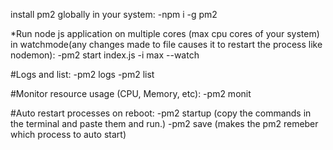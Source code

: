 install pm2 globally in your system:
  -npm i -g pm2

*Run node js application on multiple cores (max cpu cores of your system) in watchmode(any changes made to file causes it to restart the process like nodemon):
  -pm2 start index.js -i max --watch

#Logs and list:
  -pm2 logs
  -pm2 list

#Monitor resource usage (CPU, Memory, etc):
  -pm2 monit

#Auto restart processes on reboot:
  -pm2 startup (copy the commands in the terminal and paste them and run.)
  -pm2 save (makes the pm2 remeber which process to auto start)

